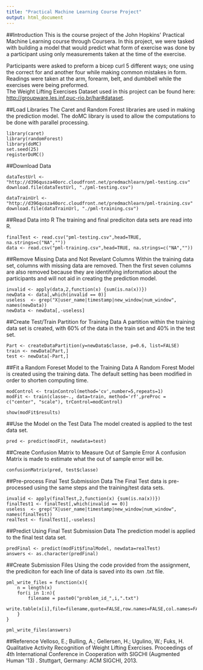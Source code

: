 ```yaml
---
title: "Practical Machine Learning Course Project"
output: html_document
---
```

##Introduction
This is the course project of the John Hopkins' Practical Machine Learning course through Coursera. In this project, we were tasked with building a model that would predict what form of exercise was done by a participant using only measurements taken at the time of the exercise.

Participants were asked to preform a bicep curl 5 different ways; one using the correct for and another four while making common mistakes in form.  Readings were taken at the arm, forearm, belt, and dumbbell while the exercises were being preformed.  
The Weight Lifting Exercises Dataset used in this project can be found here: http://groupware.les.inf.puc-rio.br/har#dataset.



##Load Libraries
The Caret and Random Forest libraries are used in making the prediction model.  The doMC library is used to allow the computations to be done with parallel processing.

```{r, message=FALSE}
library(caret)
library(randomForest)
library(doMC)
set.seed(25)
registerDoMC()
```

##Download Data
```{r echo=TRUE}
dataTestUrl <- "http://d396qusza40orc.cloudfront.net/predmachlearn/pml-testing.csv"
download.file(dataTestUrl, "./pml-testing.csv")

dataTrainUrl <- "http://d396qusza40orc.cloudfront.net/predmachlearn/pml-training.csv"
download.file(dataTrainUrl, "./pml-training.csv")
```

##Read Data into R
The training and final prediciton data sets are read into R.
```{r echo=TRUE}
finalTest <- read.csv("pml-testing.csv",head=TRUE, na.strings=c("NA",""))
data <- read.csv("pml-training.csv",head=TRUE, na.strings=c("NA",""))
```

##Remove Missing Data and Not Revelant Columns
Within the training data set, columns with missing data are removed.  Then the first seven columns are also removed because they are identifying information about the participants and will not aid in creating the prediction model.

```{r echo=TRUE}
invalid <- apply(data,2,function(x) {sum(is.na(x))})
newData <- data[,which(invalid == 0)] 
useless  <- grep("X|user_name|timestamp|new_window|num_window", names(newData))
newData <- newData[,-useless]
```

##Create Test/Train Partition for Training Data
A partition within the training data set is created, with 60% of the data in the train set and 40% in the test set.

```{r echo=TRUE}
Part <- createDataPartition(y=newData$classe, p=0.6, list=FALSE)
train <- newData[Part,]
test <- newData[-Part,]
```

##Fit a Random Foreset Model to the Training Data
A Random Forest Model is created using the training data.  The default setting has been modified in order to shorten computing time.

```{r, cache=TRUE echo=TRUE}
modControl <- trainControl(method='cv',number=5,repeats=1)
modFit <- train(classe~., data=train, method='rf',preProc = c("center", "scale"), trControl=modControl)

show(modFit$results)
```

##Use the Model on the Test Data
The model created is applied to the test data set.

```{r echo=TRUE}
pred <- predict(modFit, newdata=test)
```

##Create Confusion Matrix to Measure Out of Sample Error
A confusion Matrix is made to estimate what the out of sample error will be.

```{r echo=TRUE}
confusionMatrix(pred, test$classe)
```

##Pre-process Final Test Submission Data
The Final Test data is pre-processed using the same steps and the training/test data sets.

```{r echo=TRUE}
invalid <- apply(finalTest,2,function(x) {sum(is.na(x))})
finalTest1 <- finalTest[,which(invalid == 0)] 
useless  <- grep("X|user_name|timestamp|new_window|num_window", names(finalTest))
realTest <- finalTest1[,-useless]
```

##Predict Using Final Test Submission Data
The prediction model is applied to the final test data set.

```{r echo=TRUE}
predFinal <- predict(modFit$finalModel, newdata=realTest)
answers <- as.character(predFinal)
```

##Create Submission Files
Using the code provided from the assignment, the prediciton for each line of data is saved into its own .txt file.

```{r echo=TRUE}
pml_write_files = function(x){
    n = length(x)
    for(i in 1:n){
        filename = paste0("problem_id_",i,".txt")
        write.table(x[i],file=filename,quote=FALSE,row.names=FALSE,col.names=FALSE)
    }
}

pml_write_files(answers)
```

##Reference 
Velloso, E.; Bulling, A.; Gellersen, H.; Ugulino, W.; Fuks, H. Qualitative Activity Recognition of Weight Lifting Exercises. Proceedings of 4th International Conference in Cooperation with SIGCHI (Augmented Human '13) . Stuttgart, Germany: ACM SIGCHI, 2013.